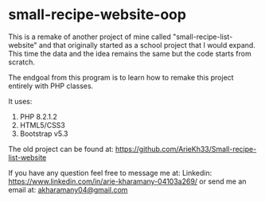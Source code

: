 # small-recipe-website-oop

This is a remake of another project of mine called "small-recipe-list-website" and that originally started as a school project that I would expand. This time the data and the idea remains the same but the code starts from scratch.

The endgoal from this program is to learn how to remake this project entirely with PHP classes.

It uses:
1. PHP 8.2.1.2
2. HTML5/CSS3
3. Bootstrap v5.3

The old project can be found at: https://github.com/ArieKh33/Small-recipe-list-website

If you have any question feel free to message me at: Linkedin: https://www.linkedin.com/in/arie-kharamany-04103a269/ or send me an email at: akharamany04@gmail.com

